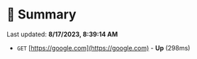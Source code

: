 # 📖 Summary
Last updated: **8/17/2023, 8:39:14 AM**

- `GET` [https://google.com](https://google.com) - **Up** (298ms)
